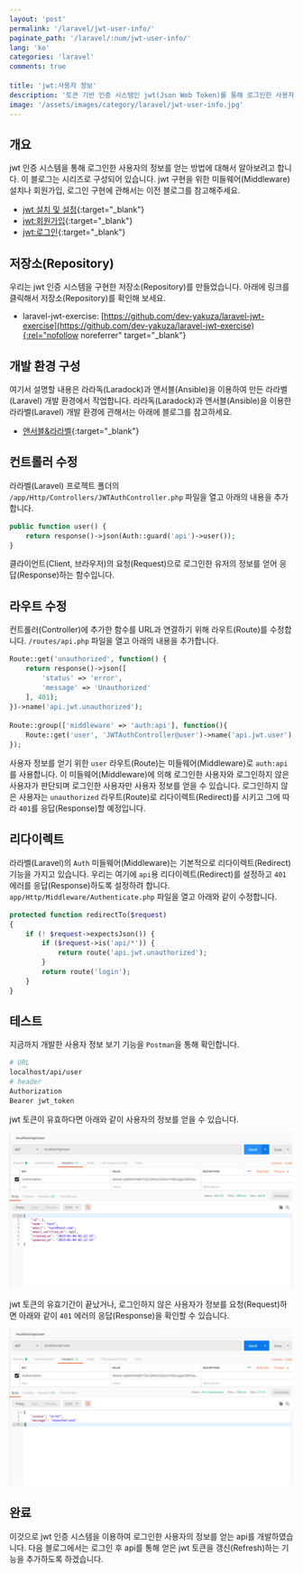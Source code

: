 ```yaml
---
layout: 'post'
permalink: '/laravel/jwt-user-info/'
paginate_path: '/laravel/:num/jwt-user-info/'
lang: 'ko'
categories: 'laravel'
comments: true

title: 'jwt:사용자 정보'
description: '토큰 기반 인증 시스템인 jwt(Json Web Token)를 통해 로그인한 사용자의 정보를 얻는 방법에 대해서 알아봅시다.'
image: '/assets/images/category/laravel/jwt-user-info.jpg'
---
```



## 개요
jwt 인증 시스템을 통해 로그인한 사용자의 정보를 얻는 방법에 대해서 알아보려고 합니다. 이 블로그는 시리즈로 구성되어 있습니다. jwt 구현을 위한 미들웨어(Middleware) 설치나 회원가입, 로그인 구현에 관해서는 이전 블로그를 참고해주세요.

- [jwt 설치 및 설정]({{site.url}}/{{page.categories}}/jwt/){:target="_blank"}
- [jwt:회원가입]({{site.url}}/{{page.categories}}/jwt-signup){:target="_blank"}
- [jwt:로그인]({{site.url}}/{{page.categories}}/jwt-signin){:target="_blank"}

## 저장소(Repository)
우리는 jwt 인증 시스템을 구현한 저장소(Repository)를 만들었습니다. 아래에 링크를 클릭해서 저장소(Repository)를 확인해 보세요.

- laravel-jwt-exercise: [https://github.com/dev-yakuza/laravel-jwt-exercise](https://github.com/dev-yakuza/laravel-jwt-exercise){:rel="nofollow noreferrer" target="_blank"}

## 개발 환경 구성
여기서 설명할 내용은 라라독(Laradock)과 앤서블(Ansible)을 이용하여 만든 라라벨(Laravel) 개발 환경에서 작업합니다. 라라독(Laradock)과 앤서블(Ansible)을 이용한 라라벨(Laravel) 개발 환경에 관해서는 아래에 블로그를 참고하세요.

- [앤서블&라라벨]({{site.url}}/environment/ansible-laravel/){:target="_blank"}

## 컨트롤러 수정
라라벨(Laravel) 프로젝트 폴더의 ```/app/Http/Controllers/JWTAuthController.php``` 파일을 열고 아래의 내용을 추가합니다.

```php
public function user() {
    return response()->json(Auth::guard('api')->user());
}
```

클라이언트(Client, 브라우저)의 요청(Request)으로 로그인한 유저의 정보를 얻어 응답(Response)하는 함수입니다.

## 라우트 수정
컨트롤러(Controller)에 추가한 함수를 URL과 연결하기 위해 라우트(Route)를 수정합니다. ```/routes/api.php``` 파일을 열고 아래의 내용을 추가합니다.

```php
Route::get('unauthorized', function() {
    return response()->json([
        'status' => 'error',
        'message' => 'Unauthorized'
    ], 401);
})->name('api.jwt.unauthorized');

Route::group(['middleware' => 'auth:api'], function(){
    Route::get('user', 'JWTAuthController@user')->name('api.jwt.user');
});
```

사용자 정보를 얻기 위한 ```user``` 라우트(Route)는 미들웨어(Middleware)로 ```auth:api```를 사용합니다. 이 미들웨어(Middleware)에 의해 로그인한 사용자와 로그인하지 않은 사용자가 판단되며 로그인한 사용자만 사용자 정보를 얻을 수 있습니다. 로그인하지 않은 사용자는 ```unauthorized``` 라우트(Route)로 리다이렉트(Redirect)를 시키고 그에 따라 ```401```를 응답(Response)할 예정입니다.

## 리다이렉트
라라벨(Laravel)의 ```Auth``` 미들웨어(Middleware)는 기본적으로 리다이렉트(Redirect) 기능을 가지고 있습니다. 우리는 여기에 ```api```용 리다이렉트(Redirect)를 설정하고 ```401``` 에러를 응답(Response)하도록 설정하려 합니다. ```app/Http/Middleware/Authenticate.php``` 파일을 열고 아래와 같이 수정합니다.

```php
protected function redirectTo($request)
{
    if (! $request->expectsJson()) {
        if ($request->is('api/*')) {
            return route('api.jwt.unauthorized');
        }
        return route('login');
    }
}
```

## 테스트
지금까지 개발한 사용자 정보 보기 기능을 ```Postman```을 통해 확인합니다.

```bash
# URL
localhost/api/user
# header
Authorization
Bearer jwt_token
```

jwt 토큰이 유효하다면 아래와 같이 사용자의 정보를 얻을 수 있습니다.

![get user info](/assets/images/category/laravel/jwt-user-info/get_user_info.png)

jwt 토큰의 유효기간이 끝났거나, 로그인하지 않은 사용자가 정보를 요청(Request)하면 아래와 같이 ```401``` 에러의 응답(Response)을 확인할 수 있습니다.

![fail to get user info](/assets/images/category/laravel/jwt-user-info/fail_to_get_user_info.png)

## 완료
이것으로 jwt 인증 시스템을 이용하여 로그인한 사용자의 정보를 얻는 api를 개발하였습니다. 다음 블로그에서는 로그인 후 api를 통해 얻은 jwt 토큰을 갱신(Refresh)하는 기능을 추가하도록 하겠습니다.